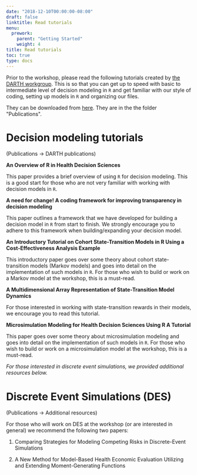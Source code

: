 ```yaml
---
date: "2018-12-10T00:00:00-08:00"
draft: false
linktitle: Read tutorials
menu:
  prework:
    parent: "Getting Started"
    weight: 4
title: Read tutorials
toc: true
type: docs
---
```


Prior to the workshop, please read the following tutorials created by [the DARTH workgroup](http://darthworkgroup.com/). This is so that you can get up to speed with basic to intermediate level of decision modeling in `R` and get familiar with our style of coding, setting up models in `R` and organizing our files. 

They can be downloaded from [here](https://github.com/DARTH-git/2024-DARTH-Advanced-Workshop). They are in the the folder "Publications".

# Decision modeling tutorials

(Publications -> DARTH publications)

**An Overview of R in Health Decision Sciences**

This paper provides a brief overview of using `R` for decision modeling. This is a good start for those who are not very familiar with working with decision models in `R`. 

**A need for change! A coding framework for improving transparency in decision modeling**

This paper outlines a framework that we have developed for building a decision model in `R` from start to finish. We strongly encourage you to adhere to this framework when building/expanding your decision model. 

**An Introductory Tutorial on Cohort State-Transition Models in R Using a Cost-Effectiveness Analysis Example**

This introductory paper goes over some theory about cohort state-transition models (Markov models) and goes into detail on the implementation of such models in `R`. For those who wish to build or work on a Markov model at the workshop, this is a must-read. 

**A Multidimensional Array Representation of State-Transition Model Dynamics**

For those interested in working with state-transition rewards in their models, we encourage you to read this tutorial.

**Microsimulation Modeling for Health Decision Sciences Using R A Tutorial**

This paper goes over some theory about microsimulation modeling and goes into detail on the implementation of such models in `R`. For those who wish to build or work on a microsimulation model at the workshop, this is a must-read. 

*For those interested in discrete event simulations, we provided additional resources below.*

# Discrete Event Simulations (DES)

(Publications -> Additional resources)

For those who will work on DES at the workshop (or are interested in general) we recommend the following two papers:

1. Comparing Strategies for Modeling Competing Risks in Discrete-Event Simulations

2. A New Method for Model-Based Health Economic Evaluation Utilizing and Extending Moment-Generating Functions

